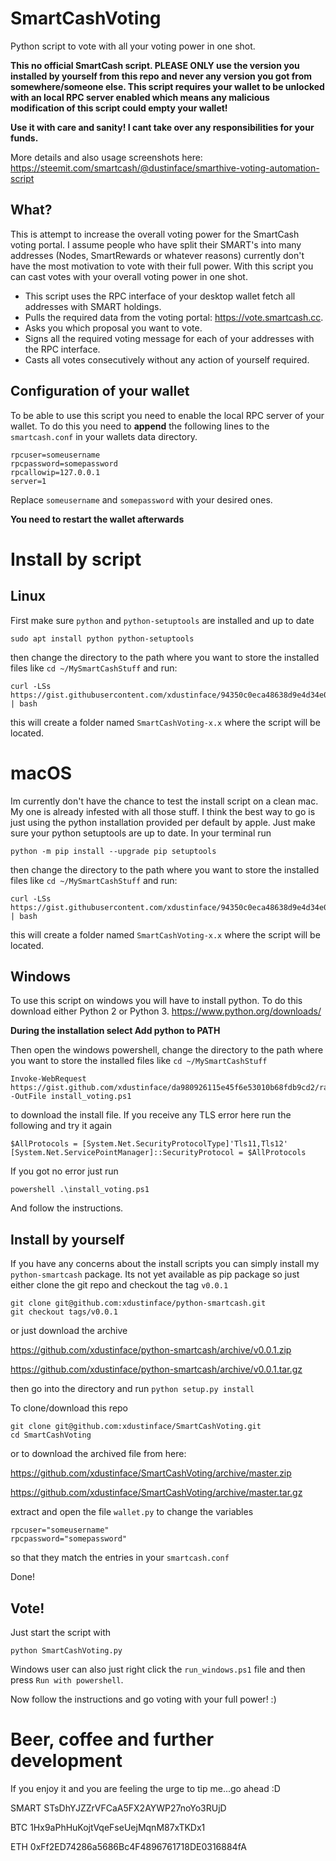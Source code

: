 # SmartCashVoting
Python script to vote with all your voting power in one shot.

**This no official SmartCash script. PLEASE ONLY use the version you installed by yourself
from this repo and never any version you got from somewhere/someone else. This script requires
your wallet to be unlocked with an local RPC server enabled which means any malicious modification of this script could empty your wallet!**

**Use it with care and sanity! I cant take over any responsibilities for your funds.**

More details and also usage screenshots here: https://steemit.com/smartcash/@dustinface/smarthive-voting-automation-script

## What?
This is attempt to increase the overall voting power for the SmartCash voting portal.
I assume people who have split their SMART's into many addresses (Nodes, SmartRewards or whatever reasons)
currently don't have the most motivation to vote with their full power. With this script
you can cast votes with your overall voting power in one shot.

- This script uses the RPC interface of your desktop wallet fetch all addresses with SMART holdings.
- Pulls the required data from the voting portal: https://vote.smartcash.cc.
- Asks you which proposal you want to vote.
- Signs all the required voting message for each of your addresses with the RPC interface.
- Casts all votes consecutively without any action of yourself required.

## Configuration of your wallet
To be able to use this script you need to enable the local RPC server of your wallet. To do this
you need to **append** the following lines to the `smartcash.conf` in your wallets data directory.

```
rpcuser=someusername
rpcpassword=somepassword
rpcallowip=127.0.0.1
server=1
```

Replace `someusername` and `somepassword` with your desired ones.

**You need to restart the wallet afterwards**

# Install by script

## Linux

First make sure `python` and `python-setuptools` are installed and up to date

```
sudo apt install python python-setuptools
```

then change the directory to the path where you want to store the installed files like `cd ~/MySmartCashStuff` and run:

```
curl -LSs https://gist.githubusercontent.com/xdustinface/94350c0eca48638d9e4d34e0f6218524/raw | bash
```

this will create a folder named `SmartCashVoting-x.x` where the script will be located.

# macOS

Im currently don't have the chance to test the install script on a clean mac. My one is already infested with all those stuff. I think the best way to go is just using the python installation provided per default by apple. Just make sure your python setuptools are up to date. In your terminal run

```
python -m pip install --upgrade pip setuptools
```

then change the directory to the path where you want to store the installed files like `cd ~/MySmartCashStuff` and run:

```
curl -LSs https://gist.githubusercontent.com/xdustinface/94350c0eca48638d9e4d34e0f6218524/raw | bash
```

this will create a folder named `SmartCashVoting-x.x` where the script will be located.

## Windows

To use this script on windows you will have to install python. To do this download either
Python 2 or Python 3.
https://www.python.org/downloads/

 **During the installation select Add python to PATH**

Then open the windows powershell, change the directory to the path where you want to
store the installed files like `cd ~/MySmartCashStuff`

```
Invoke-WebRequest https://gist.github.com/xdustinface/da980926115e45f6e53010b68fdb9cd2/raw -OutFile install_voting.ps1
```

to download the install file. If you receive any TLS error here run the following and try it again

```
$AllProtocols = [System.Net.SecurityProtocolType]'Tls11,Tls12'
[System.Net.ServicePointManager]::SecurityProtocol = $AllProtocols
```

If you got no error just run

```
powershell .\install_voting.ps1
```

And follow the instructions.

## Install by yourself

If you have any concerns about the install scripts you can simply install my `python-smartcash` package. Its not yet
available as pip package so just either clone the git repo and checkout the tag `v0.0.1`

```
git clone git@github.com:xdustinface/python-smartcash.git
git checkout tags/v0.0.1
```

or just download the archive

https://github.com/xdustinface/python-smartcash/archive/v0.0.1.zip

https://github.com/xdustinface/python-smartcash/archive/v0.0.1.tar.gz

then go into the directory and run `python setup.py install`

To clone/download this repo

```
git clone git@github.com:xdustinface/SmartCashVoting.git
cd SmartCashVoting
```

or to download the archived file from here:

https://github.com/xdustinface/SmartCashVoting/archive/master.zip

https://github.com/xdustinface/SmartCashVoting/archive/master.tar.gz

extract and open the file `wallet.py` to change the variables

```
rpcuser="someusername"
rpcpassword="somepassword"
```

so that they match the entries in your `smartcash.conf`

Done!

## Vote!

Just start the script with

```
python SmartCashVoting.py
```

Windows user can also just right click the `run_windows.ps1` file and then press
`Run with powershell`.

Now follow the instructions and go voting with your full power! :)

# Beer, coffee and further development
If you enjoy it and you are feeling the urge to tip me...go ahead :D

SMART STsDhYJZZrVFCaA5FX2AYWP27noYo3RUjD

BTC 1Hx9aPhHuKojtVqeFseUejMqnM87xTKDx1

ETH 0xFf2ED74286a5686Bc4F4896761718DE0316884fA
